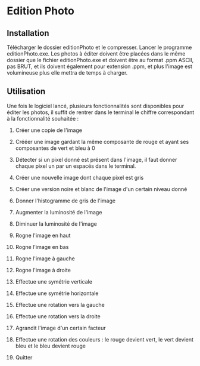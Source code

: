 # Edition Photo

## Installation

Télécharger le dossier editionPhoto et le compresser. Lancer le programme editionPhoto.exe. Les photos à éditer doivent être placées dans le même dossier que le fichier editionPhoto.exe et doivent être au format .ppm ASCII, pas BRUT, et ils doivent également pour extension .ppm, et plus l'image est volumineuse plus elle mettra de temps à charger.



## Utilisation 

Une fois le logiciel lancé, plusieurs fonctionnalités sont disponibles pour éditer les photos, il suffit de rentrer dans le terminal le chiffre correspondant à la fonctionnalité souhaitée : 

1) Créer une copie de l'image

2) Crééer une image gardant la même composante de rouge et ayant ses composantes de vert et bleu à 0

3) Détecter si un pixel donné est présent dans l'image, il faut donner chaque pixel un par un espacés dans le terminal.

4) Créer une nouvelle image dont chaque pixel est gris

5) Créer une version noire et blanc de l'image d'un certain niveau donné

6) Donner l'histogramme de gris de l'image

7) Augmenter la luminosité de l'image

8) Diminuer la luminosité de l'image

9) Rogne l'image en haut

10) Rogne l'image en bas

11) Rogne l'image à gauche

12) Rogne l'image à droite

13) Effectue une symétrie verticale

14) Effectue une symétrie horizontale

15) Effectue une rotation vers la gauche

16) Effectue une rotation vers la droite

17) Agrandit l'image d'un certain facteur

18) Effectue une rotation des couleurs : le rouge devient vert, le vert devient bleu et le bleu devient rouge

19) Quitter 

